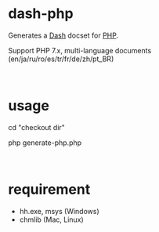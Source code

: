 dash-php
============

Generates a [Dash](http://kapeli.com/dash) docset for [PHP](http://php.net/).

Support PHP 7.x, multi-language documents (en/ja/ru/ro/es/tr/fr/de/zh/pt_BR)

&nbsp;

usage
============

cd "checkout dir"

php generate-php.php

&nbsp;

requirement
============

- hh.exe, msys (Windows)
- chmlib (Mac, Linux)
